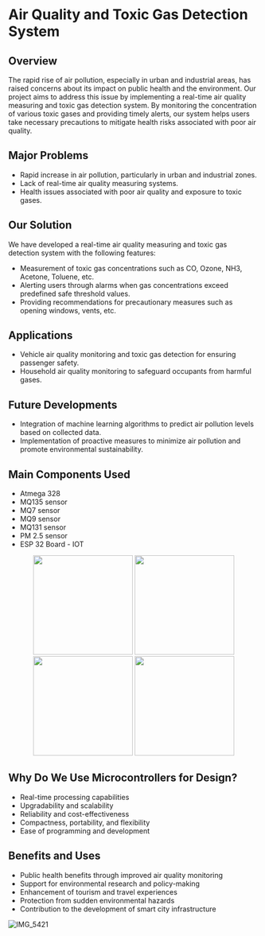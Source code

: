# Air Quality and Toxic Gas Detection System

## Overview
The rapid rise of air pollution, especially in urban and industrial areas, has raised concerns about its impact on public health and the environment. Our project aims to address this issue by implementing a real-time air quality measuring and toxic gas detection system. By monitoring the concentration of various toxic gases and providing timely alerts, our system helps users take necessary precautions to mitigate health risks associated with poor air quality.

## Major Problems
- Rapid increase in air pollution, particularly in urban and industrial zones.
- Lack of real-time air quality measuring systems.
- Health issues associated with poor air quality and exposure to toxic gases.

## Our Solution
We have developed a real-time air quality measuring and toxic gas detection system with the following features:
- Measurement of toxic gas concentrations such as CO, Ozone, NH3, Acetone, Toluene, etc.
- Alerting users through alarms when gas concentrations exceed predefined safe threshold values.
- Providing recommendations for precautionary measures such as opening windows, vents, etc.

## Applications
- Vehicle air quality monitoring and toxic gas detection for ensuring passenger safety.
- Household air quality monitoring to safeguard occupants from harmful gases.

## Future Developments
- Integration of machine learning algorithms to predict air pollution levels based on collected data.
- Implementation of proactive measures to minimize air pollution and promote environmental sustainability.

## Main Components Used
- Atmega 328
- MQ135 sensor
- MQ7 sensor
- MQ9 sensor
- MQ131 sensor
- PM 2.5 sensor
- ESP 32 Board - IOT


  
<div align="center">
  <img src="https://github.com/miyurulakshanx/IOT---Air-Quality-Measurement-/assets/140787875/22b2de75-0324-4caa-8b9b-cbbf962ba7e1" width="200" />
  <img src="https://github.com/miyurulakshanx/IOT---Air-Quality-Measurement-/assets/140787875/36d196ad-8ed2-49c6-8abb-ef1b8442c3d8" width="200" />
  <img src="https://github.com/miyurulakshanx/IOT---Air-Quality-Measurement-/assets/140787875/31252063-b74a-4d50-b932-74f0442331fc" width="200" />
  <img src="https://github.com/miyurulakshanx/IOT---Air-Quality-Measurement-/assets/140787875/102d1827-55dc-4320-9f30-e259e55021eb" width="200" />

</div>



## Why Do We Use Microcontrollers for Design?
- Real-time processing capabilities
- Upgradability and scalability
- Reliability and cost-effectiveness
- Compactness, portability, and flexibility
- Ease of programming and development

## Benefits and Uses
- Public health benefits through improved air quality monitoring
- Support for environmental research and policy-making
- Enhancement of tourism and travel experiences
- Protection from sudden environmental hazards
- Contribution to the development of smart city infrastructure

![IMG_5421](https://github.com/miyurulakshanx/IOT---Air-Quality-Measurement-/assets/140787875/adce76e3-0cb4-4371-b7df-a3f4ca5eb4ef)



